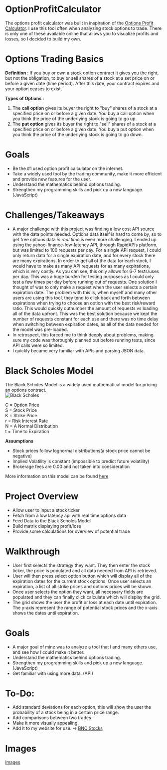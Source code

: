 # OptionProfitCalculator
The options profit calculator was built in inspiration of the [Options Profit Calculator](https://www.optionsprofitcalculator.com/). I use this tool often when analyzing stock options to trade. There is only one of these available online that allows you to visualize profits and losses, so I decided to build my own.

# Options Trading Basics
**Definition** : 
If you buy or own a stock option contract it gives you the right, but not the obligation, to buy or sell shares of a stock at a set price on or before a given date (time period). After this date, your contract expires and your option ceases to exist. 

**Types of Options** : 
1.  The **call option** gives its buyer the right to "buy" shares of a stock at a specified price on or before a given date. You buy a call option when you think the price of the underlying stock is going to go up.
2. The **put option** gives its buyer the right to "sell" shares of a stock at a specified price on or before a given date. You buy a put option when you think the price of the underlying stock is going to go down.  

# Goals
* Be the #1 used option profit calculator on the internet.
* Take a widely used tool by the trading community, make it more efficient and provide new features for the user.
* Understand the mathematics behind options trading.
* Strengthen my programming skills and pick up a new language. (JavaScript)

# Challenges/Takeaways
* A major challenge with this project was finding a low cost API source with the data points needed. Options data itself is hard to come by, so to get free options data *in real time* is even more challenging. I ended up using the yahoo-finance-low-latency API, through RapidAPIs platform, but was limited to 100 requests per day. For a single API request, I could only return data for a single expiration date, and for every stock there are many expirations. In order to get all of the data for each stock, I would have to make as many API requests for as many expirations, which is very costly. As you can see, this only allows for 6-7 tests/uses per day. This was a huge burden for testing purposes as I could only test a few times per day before running out of requests. One solution I thought of was to only make a request when the user selects a certain expiration date. The problem with this is, when myself and many other users are using this tool, they tend to click back and forth between expirations when trying to choose an option with the best risk/reward ratio. This would quickly outnumber the amount of requests vs loading all of the data upfront. This was the best solution because we kept the number of requests constant for each use and there was no time delay when switching between expiration dates, as all of the data needed for the model was pre-loaded.  
* In retrospect, this forced me to think deeply about problems, making sure my code was thoroughly planned out before running tests, since API calls were so limited.
* I quickly became very familiar with APIs and parsing JSON data.

# Black Scholes Model
The Black Scholes Model is a widely used mathematical model for pricing an options contract. \
![Black Scholes](https://www.gstatic.com/education/formulas/images_long_sheet/en/black_scholes_model.svg)

C = Option Price \
S = Stock Price \
K = Strike Price \
r = Risk Interest Rate \
N = A Normal Distribution \
t = Time to Expiration


**Assumptions**
* Stock prices follow lognormal distributions(a stock price cannot be negative)
* Implied Volatility is constant (impossible to predict future volatility)
* Brokerage fees are 0.00 and not taken into consideration

More information on this model can be found [here](https://en.wikipedia.org/wiki/Black%E2%80%93Scholes_model)

# Project Overview 
* Allow user to input a stock ticker
* Fetch from a low latency api with real time options data
* Feed Data to the Black Scholes Model
* Build matrix displaying profit/loss
* Provide some calculations for overview of potential trade

# Walkthrough
* User first selects the strategy they want. They then enter the stock ticker, the price is populated and all data needed from API is retrieved.
* User will then press select option button which will display all of the expiration dates for the current stock options. Once user selects an expiration, a list of all strike prices and options prices will be shown.
* Once user selects the option they want, all necessary fields are populated and they can finally click calculate which will display the grid.
* The grid shows the user the profit or loss at each date until expiration. The y-axis represent the range of potential stock prices and the x-axis shows the dates until expiration.

# Goals
* A major goal of mine was to analyze a tool that I and many others use, and see how I could make it better.
* Understand the mathematics behind options trading.
* Strengthen my programming skills and pick up a new language. (JavaScript)
* Get familiar with using more data. (API)

# To-Do:
* Add standard deviations for each option, this will show the user the probability of a stock being in a certain price range.
* Add comparisons between two trades
* Make it more visually appealing
* Add it to my website for use. -> [BNC Stocks](www.bncstocks.com)

# Images
[Images](/images)





